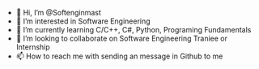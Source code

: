 - 👋 Hi, I’m @Softenginmast
- 👀 I’m interested in Software Engineering
- 🌱 I’m currently learning C/C++, C#, Python, Programing Fundamentals
- 💞️ I’m looking to collaborate on Software Engineering Traniee or Internship
- 📫 How to reach me with sending an message in Github to me

<!---
Softenginmast/Softenginmast is a ✨ special ✨ repository because its `README.md` (this file) appears on your GitHub profile.
You can click the Preview link to take a look at your changes.
--->
